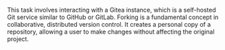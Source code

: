 This task involves interacting with a Gitea instance, which is a self-hosted Git service similar to GitHub or GitLab. Forking is a fundamental concept in collaborative, distributed version control. It creates a personal copy of a repository, allowing a user to make changes without affecting the original project.